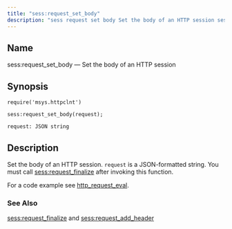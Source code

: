 ```yaml
---
title: "sess:request_set_body"
description: "sess request set body Set the body of an HTTP session sess request set body request Set the body of an HTTP session request is a JSON formatted string You must call sess request finalize after invoking this function For a code example see http request eval sess request finalize..."
---
```


<a name="lua.ref.sess_request_set_body"></a> 
## Name

sess:request_set_body — Set the body of an HTTP session

<a name="idp23752192"></a> 
## Synopsis

`require('msys.httpclnt')`

`sess:request_set_body(request);`

`request: JSON string`<a name="idp23755584"></a> 
## Description

Set the body of an HTTP session. `request` is a JSON-formatted string. You must call [sess:request_finalize](/momentum/3/3-reference/3-reference-lua-ref-sess-request-finalize) after invoking this function.

For a code example see [http_request_eval](/momentum/3/3-push/push-http-request-eval).

<a name="idp23759392"></a> 
### See Also

[sess:request_finalize](/momentum/3/3-reference/3-reference-lua-ref-sess-request-finalize) and [sess:request_add_header](/momentum/3/3-reference/3-reference-lua-ref-sess-request-add-header)
